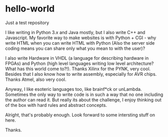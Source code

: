 # hello-world
Just a test repository

I like writing in Python 3.x and Java mostly, but I also write C++ and
Javascript. My favorite way to make websites is with Python + CGI -
why write HTML when you can write HTML with Python (Also the server side
coding means you can share only what you mean to with the user)?

I also write Hardware in VHDL (a language for describing hardware in
FPGAs) and Python (high level languages writing low level architecture?
What has this world come to?!). Thanks Xilinx for the PYNK, very cool.
Besides that I also know how to write assembly, especially for AVR chips.
Thanks Atmel, also very cool.

Anyway, I like esoteric languages too, like brainf\*ck or unLambda. Sometimes
the only way to write code is in such a way that no one including the author
can read it. But really its about the challenge, I enjoy thinking out
of the box with hard rules and abstract concepts.

Alright, that's probably enough. Look forward to some intersting stuff on here.

Thanks.
